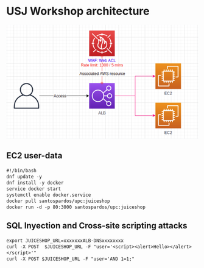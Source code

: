 # USJ Workshop architecture

![](WAF-ALB-EC2.png)

## EC2 user-data
```
#!/bin/bash 
dnf update -y 
dnf install -y docker 
service docker start 
systemctl enable docker.service
docker pull santospardos/upc:juiceshop
docker run -d -p 80:3000 santospardos/upc:juiceshop
```

## SQL Inyection and Cross-site scripting attacks
```
export JUICESHOP_URL=xxxxxxxALB-DNSxxxxxxxx
curl -X POST  $JUICESHOP_URL -F "user='<script><alert>Hello></alert></script>'"
curl -X POST $JUICESHOP_URL -F "user='AND 1=1;"
```


